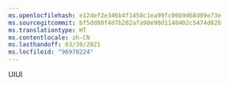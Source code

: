 ```yaml
---
ms.openlocfilehash: e12def2e346b4f1458c1ea99fc00b9d68d09e73e
ms.sourcegitcommit: bf5dd80f4d7b202afa90e90d1148402c5474d826
ms.translationtype: HT
ms.contentlocale: zh-CN
ms.lasthandoff: 03/30/2021
ms.locfileid: "96970224"
---
```

<span data-ttu-id="4cbce-101">UI</span><span class="sxs-lookup"><span data-stu-id="4cbce-101">UI</span></span>
